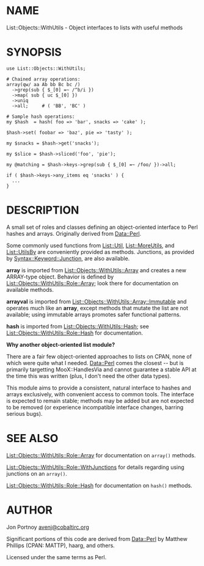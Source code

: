 # NAME

List::Objects::WithUtils - Object interfaces to lists with useful methods

# SYNOPSIS

    use List::Objects::WithUtils;

    # Chained array operations:
    array(qw/ aa Ab bb Bc bc /)
      ->grep(sub { $_[0] =~ /^b/i })
      ->map( sub { uc $_[0] })
      ->uniq
      ->all;     # ( 'BB', 'BC' )

    # Sample hash operations:
    my $hash  = hash( foo => 'bar', snacks => 'cake' );  

    $hash->set( foobar => 'baz', pie => 'tasty' );

    my $snacks = $hash->get('snacks');

    my $slice = $hash->sliced('foo', 'pie');

    my @matching = $hash->keys->grep(sub { $_[0] =~ /foo/ })->all;

    if ( $hash->keys->any_items eq 'snacks' ) {
      ...    
    }

# DESCRIPTION

A small set of roles and classes defining an object-oriented interface to Perl
hashes and arrays. Originally derived from [Data::Perl](http://search.cpan.org/perldoc?Data::Perl).

Some commonly used functions from [List::Util](http://search.cpan.org/perldoc?List::Util), [List::MoreUtils](http://search.cpan.org/perldoc?List::MoreUtils), and
[List::UtilsBy](http://search.cpan.org/perldoc?List::UtilsBy) are conveniently provided as methods. Junctions, 
as provided by [Syntax::Keyword::Junction](http://search.cpan.org/perldoc?Syntax::Keyword::Junction), are also available.

__array__ is imported from [List::Objects::WithUtils::Array](http://search.cpan.org/perldoc?List::Objects::WithUtils::Array) and creates a new
ARRAY-type object. 
Behavior is defined by [List::Objects::WithUtils::Role::Array](http://search.cpan.org/perldoc?List::Objects::WithUtils::Role::Array); look
there for documentation on available methods.

__arrayval__ is imported from [List::Objects::WithUtils::Array::Immutable](http://search.cpan.org/perldoc?List::Objects::WithUtils::Array::Immutable) and
operates much like an __array__, except methods that mutate the list are not
available; using immutable arrays promotes safer functional patterns.

__hash__ is imported from [List::Objects::WithUtils::Hash](http://search.cpan.org/perldoc?List::Objects::WithUtils::Hash); see  
[List::Objects::WithUtils::Role::Hash](http://search.cpan.org/perldoc?List::Objects::WithUtils::Role::Hash) for documentation.

__Why another object-oriented list module?__

There are a fair few object-oriented approaches to lists on CPAN, none of
which were quite what I needed. [Data::Perl](http://search.cpan.org/perldoc?Data::Perl) comes the closest -- but is
primarily targetting MooX::HandlesVia and cannot guarantee a stable API at the
time this was written (plus, I don't need the other data types).

This module aims to provide a consistent, natural interface to hashes and
arrays exclusively, with convenient access to common tools. The interface is
expected to remain stable; methods may be added but are
not expected to be removed (or experience incompatible interface changes, barring
serious bugs).

# SEE ALSO

[List::Objects::WithUtils::Role::Array](http://search.cpan.org/perldoc?List::Objects::WithUtils::Role::Array) for documentation on `array()`
methods.

[List::Objects::WithUtils::Role::WithJunctions](http://search.cpan.org/perldoc?List::Objects::WithUtils::Role::WithJunctions) for details regarding using 
junctions on an `array()`.

[List::Objects::WithUtils::Role::Hash](http://search.cpan.org/perldoc?List::Objects::WithUtils::Role::Hash) for documentation on `hash()`
methods.

# AUTHOR

Jon Portnoy <avenj@cobaltirc.org>

Significant portions of this code are derived from [Data::Perl](http://search.cpan.org/perldoc?Data::Perl) 
by Matthew Phillips (CPAN: MATTP), haarg, and others.

Licensed under the same terms as Perl.
